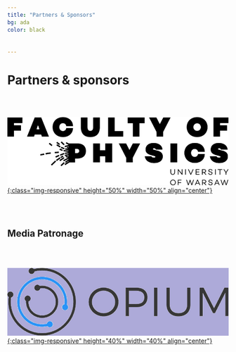 ```yaml
---
title: "Partners & Sponsors"
bg: ada
color: black


---
```


# Partners & sponsors

<br><br>

<a href="https://www.fuw.edu.pl/faculty-of-physics-home.html">![test image size](/img/sponsors/logo_FUW.png?style=centerme){:class="img-responsive" height="50%" width="50%" align="center"}</a>


<br><br>

## Media Patronage

<br><br>

<a href="http://opium.sh/index-pl/">![test image size](/img/sponsors/opium_logo_color_dark_adaada.jpg?style=centerme){:class="img-responsive" height="40%" width="40%" align="center"}</a>

<br><br>
